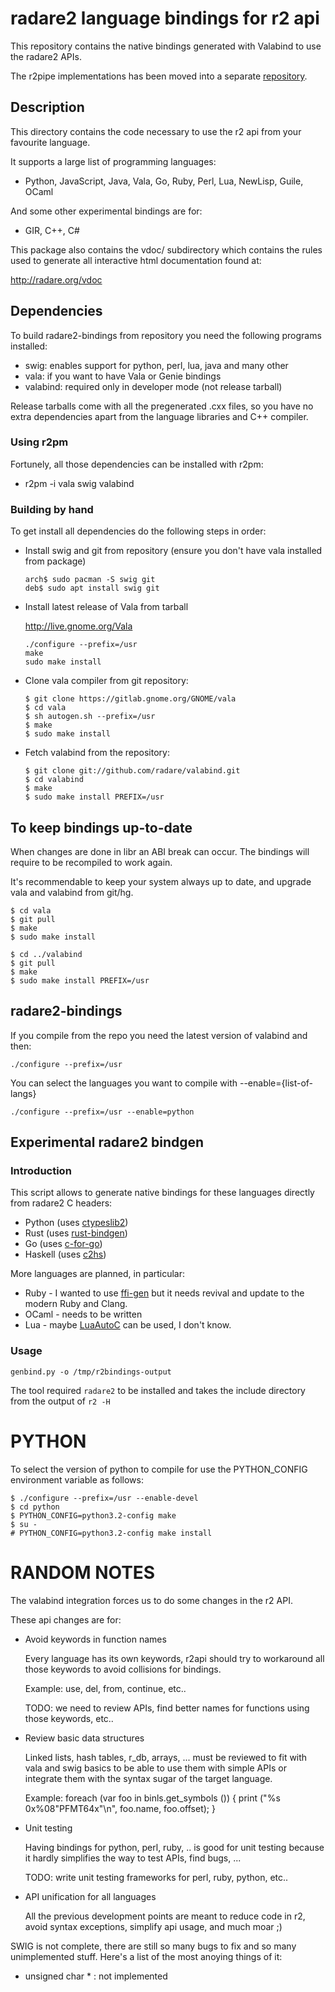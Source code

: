 # radare2 language bindings for r2 api

This repository contains the native bindings generated with Valabind to use the radare2 APIs.

The r2pipe implementations has been moved into a separate [repository](https://github.com/radare/radare2-r2pipe).

## Description

This directory contains the code necessary to use the r2 api from your
favourite language.

It supports a large list of programming languages:

  - Python, JavaScript, Java, Vala, Go, Ruby, Perl, Lua, NewLisp, Guile, OCaml

And some other experimental bindings are for:

  - GIR, C++, C#

This package also contains the vdoc/ subdirectory which contains the
rules used to generate all interactive html documentation found at:

   http://radare.org/vdoc

## Dependencies

To build radare2-bindings from repository you need the following programs installed:

  * swig: enables support for python, perl, lua, java and many other
  * vala: if you want to have Vala or Genie bindings
  * valabind: required only in developer mode (not release tarball)

Release tarballs come with all the pregenerated .cxx files, so you have
no extra dependencies apart from the language libraries and C++ compiler.

### Using r2pm

Fortunely, all those dependencies can be installed with r2pm:

* r2pm -i vala swig valabind

### Building by hand

To get install all dependencies do the following steps in order:

  * Install swig and git from repository
    (ensure you don't have vala installed from package)

		arch$ sudo pacman -S swig git
		deb$ sudo apt install swig git

  * Install latest release of Vala from tarball

	http://live.gnome.org/Vala

		./configure --prefix=/usr
		make
		sudo make install

  * Clone vala compiler from git repository:

		$ git clone https://gitlab.gnome.org/GNOME/vala
		$ cd vala
		$ sh autogen.sh --prefix=/usr
		$ make
		$ sudo make install

  * Fetch valabind from the repository:

		$ git clone git://github.com/radare/valabind.git
		$ cd valabind
		$ make
		$ sudo make install PREFIX=/usr

## To keep bindings up-to-date

When changes are done in libr an ABI break can occur. The bindings will require
to be recompiled to work again.

It's recommendable to keep your system always up to date, and upgrade vala
and valabind from git/hg.

	$ cd vala
	$ git pull
	$ make
	$ sudo make install

	$ cd ../valabind
	$ git pull
	$ make
	$ sudo make install PREFIX=/usr


## radare2-bindings

If you compile from the repo you need the latest version of valabind and then:

	./configure --prefix=/usr

You can select the languages you want to compile with --enable={list-of-langs}

	./configure --prefix=/usr --enable=python

## Experimental radare2 bindgen

### Introduction

This script allows to generate native bindings for these languages directly from radare2 C headers:

 - Python (uses [ctypeslib2](https://github.com/trolldbois/ctypeslib))
 - Rust (uses [rust-bindgen](https://github.com/rust-lang-nursery/rust-bindgen))
 - Go (uses [c-for-go](https://github.com/xlab/c-for-go))
 - Haskell (uses [c2hs](https://github.com/haskell/c2hs))

More languages are planned, in particular:

 - Ruby - I wanted to use [ffi-gen](https://github.com/neelance/ffi_gen) but it needs revival and update to the modern Ruby and Clang.
 - OCaml - needs to be written
 - Lua - maybe [LuaAutoC](https://github.com/orangeduck/LuaAutoC) can be used, I don't know.

### Usage

`genbind.py -o /tmp/r2bindings-output`

The tool required `radare2` to be installed and takes the include directory from the output of `r2 -H`

# PYTHON

To select the version of python to compile for use the PYTHON_CONFIG
environment variable as follows:

	$ ./configure --prefix=/usr --enable-devel
	$ cd python
	$ PYTHON_CONFIG=python3.2-config make
	$ su -
	# PYTHON_CONFIG=python3.2-config make install


# RANDOM NOTES

The valabind integration forces us to do some changes in the r2 API.

These api changes are for:

  - Avoid keywords in function names

    Every language has its own keywords, r2api should try to workaround
    all those keywords to avoid collisions for bindings.

    Example: use, del, from, continue, etc..

    TODO: we need to review APIs, find better names for functions using
    those keywords, etc..

  - Review basic data structures

    Linked lists, hash tables, r_db, arrays, ... must be reviewed to
    fit with vala and swig basics to be able to use them with simple
    APIs or integrate them with the syntax sugar of the target language.

    Example:
      foreach (var foo in binls.get_symbols ()) {
        print ("%s 0x%08"PFMT64x"\n", foo.name, foo.offset);
      }

  - Unit testing

    Having bindings for python, perl, ruby, .. is good for unit testing
    because it hardly simplifies the way to test APIs, find bugs, ...

    TODO: write unit testing frameworks for perl, ruby, python, etc..

  - API unification for all languages

    All the previous development points are meant to reduce code in r2,
    avoid syntax exceptions, simplify api usage, and much moar ;)

SWIG is not complete, there are still so many bugs to fix and so many
unimplemented stuff. Here's a list of the most anoying things of it:

  - unsigned char * : not implemented
